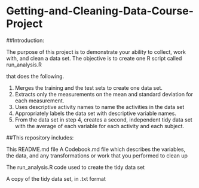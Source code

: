# Getting-and-Cleaning-Data-Course-Project

##Introduction:

The purpose of this project is to demonstrate your ability to collect, work with, and clean a data set.  The objective is to create one R script called run_analysis.R 

that does the following.

1. Merges the training and the test sets to create one data set.
2. Extracts only the measurements on the mean and standard deviation for each measurement.
3. Uses descriptive activity names to name the activities in the data set
4. Appropriately labels the data set with descriptive variable names.
5. From the data set in step 4, creates a second, independent tidy data set with the average of each variable for each activity and each subject.

##This repository includes:

This README.md file
A Codebook.md file which describes the variables, the data, and any transformations or work that you performed to clean up

The run_analysis.R code used to create the tidy data set

A copy of the tidy data set, in .txt format

